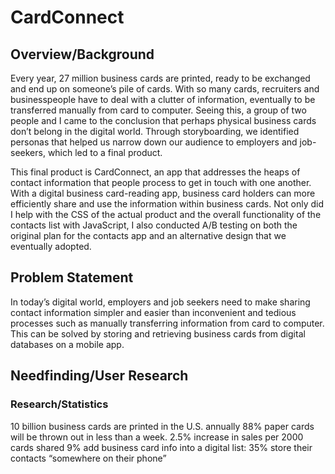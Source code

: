 # CardConnect

## Overview/Background
Every year, 27 million business cards are printed, ready to be exchanged and end up on someone’s pile of cards. With so many cards, recruiters and businesspeople have to deal with a clutter of information, eventually to be transferred manually from card to computer. Seeing this, a group of two people and I came to the conclusion that perhaps physical business cards don’t belong in the digital world. Through storyboarding, we identified personas that helped us narrow down our audience to employers and job-seekers, which led to a final product.

This final product is CardConnect, an app that addresses the heaps of contact information that people process to get in touch with one another. With a digital business card-reading app, business card holders can more efficiently share and use the information within business cards. Not only did I help with the CSS of the actual product and the overall functionality of the contacts list with JavaScript, I also conducted A/B testing on both the original plan for the contacts app and an alternative design that we eventually adopted.

## Problem Statement
In today’s digital world, employers and job seekers need to make sharing contact information simpler and easier than inconvenient and tedious processes such as manually transferring information from card to computer. This can be solved by storing and retrieving business cards from digital databases on a mobile app.

## Needfinding/User Research
### Research/Statistics
10 billion business cards are printed in the U.S. annually
88% paper cards will be thrown out in less than a week.
2.5% increase in sales per 2000 cards shared
9% add business card info into a digital list: 
35% store their contacts “somewhere on their phone”
